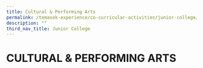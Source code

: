 ```yaml
---
title: Cultural & Performing Arts
permalink: /temasek-experience/co-curricular-activities/junior-college/cultural-n-performing-arts/
description: ""
third_nav_title: Junior College
---
```

# CULTURAL & PERFORMING ARTS

